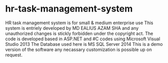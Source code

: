 # hr-task-management-system
HR task management system is for small &amp; medium enterprise use
This system is entriely developed by MD EALIUS AZAM SHA and any unauthorized changes is stickly forbidden under the copyright act.
The code is developed based in ASP.NET and #C codes using Microsoft Visual Studio 2013 
The Database used here is MS SQL Server 2014 
This is a demo version of the software any necassary customization is possible up on request. 
